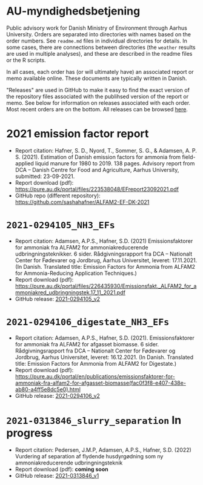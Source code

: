 # AU-myndighedsbetjening
Public advisory work for Danish Ministry of Environment through Aarhus University.
Orders are separated into directories with names based on the order numbers.
See `readme.md` files in individual directories for details.
In some cases, there are connections between directories (the `weather` results are used in multiple analyses), and these are described in the readme files or the R scripts.

In all cases, each order has (or will ultimately have) an associated report or memo available online.
These documents are typically written in Danish.

"Releases" are used in GitHub to make it easy to find the exact version of the repository files associated with the publihsed version of the report or memo.
See below for information on releases associated with each order.
Most recent orders are on the bottom.
All releases can be browsed [here](https://github.com/sashahafner/AU-myndighedsbetjening/releases).

# 2021 emission factor report
* Report citation: Hafner, S. D., Nyord, T., Sommer, S. G., & Adamsen, A. P. S. (2021). Estimation of Danish emission factors for ammonia from field-applied liquid manure for 1980 to 2019. 138 pages. Advisory report from DCA – Danish Centre for Food and Agriculture, Aarhus University, submitted: 23-09-2021.
* Report download (pdf): <https://pure.au.dk/portal/files/223538048/EFreport23092021.pdf>
* GitHub repo (different repository): <https://github.com/sashahafner/ALFAM2-EF-DK-2021> 

# `2021-0294105_NH3_EFs`
* Report citation: Adamsen, A.P.S., Hafner, S.D. (2021) Emissionsfaktorer for ammoniak fra ALFAM2 for ammoniakreducerende udbringningsteknikker. 6 sider. Rådgivningsrapport fra DCA – Nationalt Center for Fødevarer og Jordbrug, Aarhus Universitet, leveret: 17.11.2021. (In Danish. Translated title: Emission Factors for Ammonia from ALFAM2 for Ammonia-Reducing Application Techniques.)
* Report download (pdf): <https://pure.au.dk/portal/files/226435930/Emissionsfakt._ALFAM2_for_ammoniakred_udbringningstek.17_11_2021.pdf>
* GitHub release: [2021-0294105_v2](https://github.com/sashahafner/AU-myndighedsbetjening/releases/tag/2021-0294105_v2)

# `2021-0294106_digestate_NH3_EFs`
* Report citation: Adamsen, A.P.S., Hafner, S.D. (2021). Emissionsfaktorer for ammoniak fra ALFAM2 for afgasset biomasse. 6 sider. Rådgivningsrapport fra DCA – Nationalt Center for Fødevarer og Jordbrug, Aarhus Universitet, leveret: 16.12.2021. (In Danish. Translated title: Emission Factors for Ammonia from ALFAM2 for Digestate.)
* Report download (pdf): <https://pure.au.dk/portal/en/publications/emissionsfaktorer-for-ammoniak-fra-alfam2-for-afgasset-biomasse(fac0f3f8-e407-438e-ab80-a4ff5e8dc5e0).html>
* GitHub release: [2021-0294106_v2](https://github.com/sashahafner/AU-myndighedsbetjening/releases/tag/2021-0294106_v2) 

# `2021-0313846_slurry_separation` **In progress**
* Report citation: Pedersen, J.M.P, Adamsen, A.P.S., Hafner, S.D. (2022) Vurdering af separation af flydende husdyrgødning som ny ammoniakreducerende udbringningsteknik
* Report download (pdf): **coming soon** 
* GitHub release: [2021-0313846_v1](https://github.com/sashahafner/AU-myndighedsbetjening/releases/tag/2021-0313846_v1)
